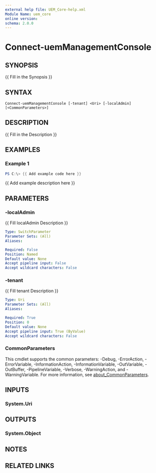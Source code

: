 ```yaml
---
external help file: UEM_Core-help.xml
Module Name: uem_core
online version:
schema: 2.0.0
---
```


# Connect-uemManagementConsole

## SYNOPSIS
{{ Fill in the Synopsis }}

## SYNTAX

```
Connect-uemManagementConsole [-tenant] <Uri> [-localAdmin] [<CommonParameters>]
```

## DESCRIPTION
{{ Fill in the Description }}

## EXAMPLES

### Example 1
```powershell
PS C:\> {{ Add example code here }}
```

{{ Add example description here }}

## PARAMETERS

### -localAdmin
{{ Fill localAdmin Description }}

```yaml
Type: SwitchParameter
Parameter Sets: (All)
Aliases:

Required: False
Position: Named
Default value: None
Accept pipeline input: False
Accept wildcard characters: False
```

### -tenant
{{ Fill tenant Description }}

```yaml
Type: Uri
Parameter Sets: (All)
Aliases:

Required: True
Position: 0
Default value: None
Accept pipeline input: True (ByValue)
Accept wildcard characters: False
```

### CommonParameters
This cmdlet supports the common parameters: -Debug, -ErrorAction, -ErrorVariable, -InformationAction, -InformationVariable, -OutVariable, -OutBuffer, -PipelineVariable, -Verbose, -WarningAction, and -WarningVariable. For more information, see [about_CommonParameters](http://go.microsoft.com/fwlink/?LinkID=113216).

## INPUTS

### System.Uri

## OUTPUTS

### System.Object
## NOTES

## RELATED LINKS
